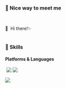 ### 🤞 Nice way to meet me
<p>
  <a href="https://blog.naver.com/s_bbuddi" target="_blank"><img src=""/></a>
  <a href="" target="_blank"><img src=""/></a>  
  <a href="qkrtnqls1216@gmail.com" target="_blank"><img src=""/></a>
</p>

<p>
  👋&nbsp; Hi there!✨ <br/><br/>
</p>


### 💪 Skills
#### Platforms & Languages
<p>
  <img src=""/>
  <img src="https://img.shields.io/badge/ReactNative-61DAFB?style=flat-square&logo=React&logoColor=black"/>
  <img src="https://img.shields.io/badge/Android-3DDC84?style=flat-square&logo=Android&logoColor=white"/>
</p>
<p>
  <img src="https://img.shields.io/badge/Java-007396?style=flat-square&logo=Java&logoColor=white"/>
</p>
